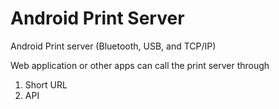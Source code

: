 # Android Print Server
Android Print server (Bluetooth, USB, and TCP/IP)

Web application or other apps can call the print server through

1. Short URL
2. API



